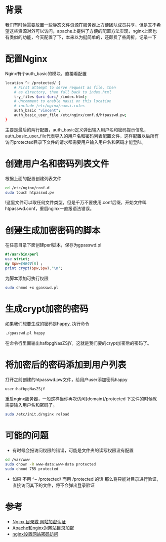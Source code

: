 # 背景

我们有时候需要放置一些静态文件资源在服务器上方便团队成员共享，但是又不希望这些资源对外可以访问，apache上提供了方便的配置方法实现，nginx上面也有类似的功能，今天配置了下，本来以为挺简单的，还颇费了些周折，记录一下
# 配置Nginx

Nginx有个auth_basic的模块，直接看配置

``` sh
location ^~ /protected/ {
    # First attempt to serve request as file, then
    # as directory, then fall back to index.html
    try_files $uri $uri/ /index.html;
    # Uncomment to enable naxsi on this location
    # include /etc/nginx/naxsi.rules
    auth_basic "vincent";
    auth_basic_user_file /etc/nginx/conf.d/htpasswd.pw;
}
```

主要是最后的两行配置，auth_basic定义弹出输入用户名和密码提示信息，auth_basic_user_file代表导入的用户名和密码列表配置文件，这样配置以后所有访问protected目录下文件的请求都需要用户输入用户名和密码才能登陆。
# 创建用户名和密码列表文件

根据上面的配置创建列表文件

``` sh
cd /etc/nginx/conf.d
sudo touch htpasswd.pw
```

!这里文件可以取任何文件类型，但是千万不要使用.conf后缀，开始文件叫htpasswd.conf，重启nginx一直报语法错误。
# 创建生成加密密码的脚本

在任意目录下面创建perl脚本，保存为gpasswd.pl

``` pl
#!/usr/bin/perl
use strict;
my $pw=$ARGV[0] ;
print crypt($pw,$pw)."\n";
```

为脚本添加可执行权限

``` sh
sudo chmod +x gpasswd.pl
```
# 生成crypt加密的密码

如果我们想要生成的密码是happy, 执行命令

``` sh
./gpasswd.pl happy
```

在命令行里面输出hafbpgNasZSjY，这就是我们要的crypt加密后的密码了。
# 将加密后的密码添加到用户列表

打开之前创建的htpasswd.pw文件，给用户user添加密码happy

``` sh
user:hafbpgNasZSjY
```

重启nginx服务器，一般这样当你再次访问{domain}/protected 下文件的时候就需要输入用户名和密码了。

``` sh
sudo /etc/init.d/nginx reload
```
# 可能的问题
- 有时候会报访问权限的错误，可能是文件夹的读写权限没有配置

``` sh
cd /var/www
sudo chown -R www-data:www-data protected
sudo chmod 755 protected
```
- 如果 不用 ^~ /protected/ 而用 /protected 的话 那么将只能对目录进行验证，直接访问其下的文件，将不会弹出登录验证
# 参考
- [Nginx 目录或 网站加密认证](http://blog.csdn.net/cuiyuan9/article/details/13627359)
- [Apache和nginx对网站目录加密](http://bolg.sinaapp.com/html/2011/1105.html)
- [nginx设置网站密码访问](http://blog.chaorenmao.com/?p=578)
